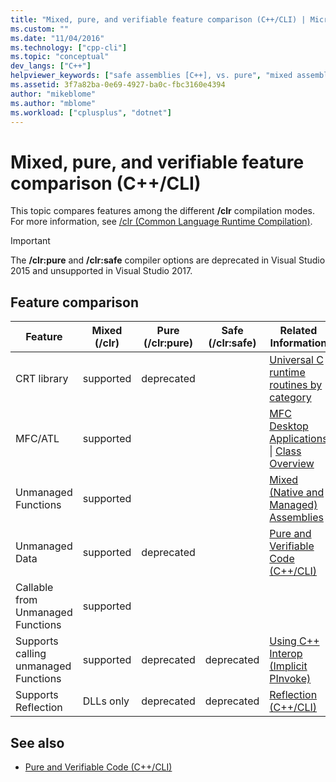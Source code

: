 ```yaml
---
title: "Mixed, pure, and verifiable feature comparison (C++/CLI) | Microsoft Docs"
ms.custom: ""
ms.date: "11/04/2016"
ms.technology: ["cpp-cli"]
ms.topic: "conceptual"
dev_langs: ["C++"]
helpviewer_keywords: ["safe assemblies [C++], vs. pure", "mixed assemblies [C++], vs. pure", "safe assemblies [C++], vs. mixed", "pure MSIL [C++]", "verifiable assemblies [C++]", "pure MSIL [C++], vs. safe", "pure MSIL [C++], vs. mixed", "pure MSIL [C++], compared to mixed and safe", "verifiable assemblies [C++], vs. mixed", "mixed assemblies [C++], vs. safe", "verifiable assemblies [C++], vs. pure", "pure assemblies [C++]", "safe assemblies [C++]", "mixed assemblies [C++]"]
ms.assetid: 3f7a82ba-0e69-4927-ba0c-fbc3160e4394
author: "mikeblome"
ms.author: "mblome"
ms.workload: ["cplusplus", "dotnet"]
---
```

# Mixed, pure, and verifiable feature comparison (C++/CLI)

This topic compares features among the different **/clr** compilation modes. For more information, see [/clr (Common Language Runtime Compilation)](../build/reference/clr-common-language-runtime-compilation.md).

> [!IMPORTANT]
> The **/clr:pure** and **/clr:safe** compiler options are deprecated in Visual Studio 2015 and unsupported in Visual Studio 2017.

## Feature comparison

|Feature|Mixed (/clr)|Pure (/clr:pure)|Safe (/clr:safe)|Related Information|
|-------------|---------------------|-------------------------|-------------------------|-------------------------|
|CRT library|supported|deprecated||[Universal C runtime routines by category](../c-runtime-library/run-time-routines-by-category.md)|
|MFC/ATL|supported|||[MFC Desktop Applications](../mfc/mfc-desktop-applications.md) &#124; [Class Overview](../atl/atl-class-overview.md)|
|Unmanaged Functions|supported|||[Mixed (Native and Managed) Assemblies](../dotnet/mixed-native-and-managed-assemblies.md)|
|Unmanaged Data|supported|deprecated||[Pure and Verifiable Code (C++/CLI)](../dotnet/pure-and-verifiable-code-cpp-cli.md)|
|Callable from Unmanaged Functions|supported||||
|Supports calling unmanaged Functions|supported|deprecated|deprecated|[Using C++ Interop (Implicit PInvoke)](../dotnet/using-cpp-interop-implicit-pinvoke.md)|
|Supports Reflection|DLLs only|deprecated|deprecated|[Reflection (C++/CLI)](../dotnet/reflection-cpp-cli.md)|

## See also

- [Pure and Verifiable Code (C++/CLI)](../dotnet/pure-and-verifiable-code-cpp-cli.md)